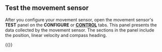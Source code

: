 ## Test the movement sensor

After you configure your movement sensor, open the movement sensor's **TEST** panel on the **CONFIGURE** or [**CONTROL**](/manage/troubleshoot/teleoperate/default-interface/#web-ui) tabs.
This panel presents the data collected by the movement sensor.
The sections in the panel include the position, linear velocity and compass heading.

{{<imgproc src="/components/movement-sensor/movement-sensor-control-tab-gps.png" declaredimensions=true alt="The movement sensor component in the test panel" resize="800x" style="width:500px" class="imgzoom">}}

